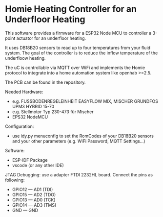 # Homie Heating Controller for an Underfloor Heating

This software provides a firmware for a ESP32 Node MCU to controller a 3-point actuator for an underfloor heating.

It uses DB18B20 sensors to read up to four temperatures from your fluid system. The goal of the controller is to reduce the inflow temperature of the underfloow heating.

The uC is controllable via MQTT over WiFi and implements the Homie protocol to integrate into a home automation system like openhab >=2.5.

The PCB can be found in the repository.

Needed Hardware:
* e.g. FUSSBODENREGELEINHEIT EASYFLOW MIX, MISCHER GRUNDFOS UPM3 HYBRID 15-70
* e.g. Stellmotor Typ 230-473 für Mischer
* EPS32 NodeMCU

Configuration:
* use idy.py menuconfig to set the RomCodes of your DB18B20 sensors and your other parameters (e.g. WiFi Password, MQTT Settings...)

Software:
* ESP-IDF Package
* vscode (or any other IDE)

JTAG Debugging:
use a adapter FTDI 2232HL board.
Connect the pins as following:
* GPIO12 — AD1 (TDI)
* GPIO15 — AD2 (TDO)
* GPIO13 — AD0 (TCK)
* GPIO14 — AD3 (TMS)
* GND — GND

